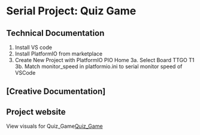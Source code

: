 # Serial Project: Quiz Game

## Technical Documentation

1. Install VS code
2. Install PlatformIO from marketplace
3. Create New Project with PlatformIO PIO Home
    3a. Select Board TTGO T1
    3b. Match monitor_speed in platformio.ini to serial monitor speed of VSCode

## [Creative Documentation]

## Project website

View visuals for Quiz_Game[Quiz_Game](./Quiz_Game/)
